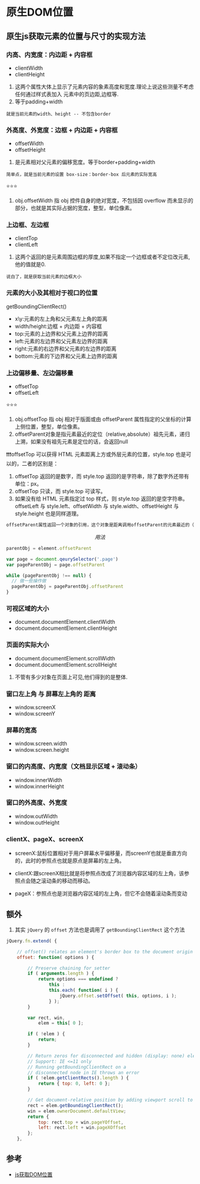 # 原生DOM位置

## 原生js获取元素的位置与尺寸的实现方法

### 内高、内宽度：内边距 + 内容框

* clientWidth
* clientHeight

1. 这两个属性大体上显示了元素内容的象素高度和宽度.理论上说这些测量不考虑任何通过样式表加入
元素中的页边距,边框等. 
2. 等于padding+width

```就是当前元素的width、height -- 不包含border```

### 外高度、外宽度：边框 + 内边距 + 内容框

* offsetWidth
* offsetHeight

1. 是元素相对父元素的偏移宽度。等于border+padding+width

```简单点，就是当前元素的设置 box-size：border-box 后元素的实际宽高```

⭐⭐⭐

1. obj.offsetWidth 指 obj 控件自身的绝对宽度，不包括因 overflow 而未显示的部分，也就是其实际占据的宽度，整型，单位像素。

### 上边框、左边框

* clientTop
* clientLeft

1. 这两个返回的是元素周围边框的厚度,如果不指定一个边框或者不定位改元素,他的值就是0.

```说白了，就是获取当前元素的边框大小```

### 元素的大小及其相对于视口的位置

getBoundingClientRect()

* x\y:元素的左上角和父元素左上角的距离
* width/height:边框 + 内边距 + 内容框
* top:元素的上边界和父元素上边界的距离
* left:元素的左边界和父元素左边界的距离
* right:元素的右边界和父元素的左边界的距离
* bottom:元素的下边界和父元素上边界的距离


### 上边偏移量、左边偏移量

* offsetTop
* offsetLeft

⭐⭐⭐

1. obj.offsetTop 指 obj 相对于版面或由 offsetParent 属性指定的父坐标的计算上侧位置，整型，单位像素。
2. offsetParent对象是指元素最近的定位（relative,absolute）祖先元素，递归上溯，如果没有祖先元素是定位的话，会返回null

❗❗❗offsetTop 可以获得 HTML 元素距离上方或外层元素的位置，style.top 也是可以的，二者的区别是：
1. offsetTop 返回的是数字，而 style.top 返回的是字符串，除了数字外还带有单位：px。
2. offsetTop 只读，而 style.top 可读写。
3. 如果没有给 HTML 元素指定过 top 样式，则 style.top 返回的是空字符串。
offsetLeft 与 style.left、offsetWidth 与 style.width、offsetHeight 与 style.height 也是同样道理。

```css
offsetParent属性返回一个对象的引用，这个对象是距离调用offsetParent的元素最近的（在包含层次中最靠近的），并且是已进行过CSS定位的容器元素。 如果这个容器元素未进行CSS定位, 则offsetParent属性的取值为根元素(在标准兼容模式下为html元素；在怪异呈现模式下为body元素)的引用。 当容器元素的style.display 被设置为 "none"时（译注：IE和Opera除外），offsetParent属性 返回 null。
```


$$用法$$

```js
parentObj = element.offsetParent

var page = document.qeurySelector('.page')
var pageParentObj = page.offsetParent

while (pageParentObj !== null) {
  // 做一些操作做
  pageParentObj = pageParentObj.offsetParent
}
```


### 可视区域的大小

* document.documentElement.clientWidth
* document.documentElement.clientHeight

### 页面的实际大小

* document.documentElement.scrollWidth
* document.documentElement.scrollHeight

1. 不管有多少对象在页面上可见,他们得到的是整体.

### 窗口左上角 与 屏幕左上角的 距离

* window.screenX
* window.screenY

### 屏幕的宽高

* window.screen.width
* window.screen.height

### 窗口的内高度、内宽度（文档显示区域 + 滚动条）

* window.innerWidth
* window.innerHeight

### 窗口的外高度、外宽度

* window.outWidth
* window.outHeight

### clientX、pageX、screenX

* screenX:鼠标位置相对于用户屏幕水平偏移量，而screenY也就是垂直方向的，此时的参照点也就是原点是屏幕的左上角。

* clientX:跟screenX相比就是将参照点改成了浏览器内容区域的左上角，该参照点会随之滚动条的移动而移动。

* pageX：参照点也是浏览器内容区域的左上角，但它不会随着滚动条而变动

## 额外

1. 其实 `jQuery` 的 `offset` 方法也是调用了 `getBoundingClientRect` 这个方法


```js
jQuery.fn.extend( {

	// offset() relates an element's border box to the document origin
	offset: function( options ) {

		// Preserve chaining for setter
		if ( arguments.length ) {
			return options === undefined ?
				this :
				this.each( function( i ) {
					jQuery.offset.setOffset( this, options, i );
				} );
		}

		var rect, win,
			elem = this[ 0 ];

		if ( !elem ) {
			return;
		}

		// Return zeros for disconnected and hidden (display: none) elements (gh-2310)
		// Support: IE <=11 only
		// Running getBoundingClientRect on a
		// disconnected node in IE throws an error
		if ( !elem.getClientRects().length ) {
			return { top: 0, left: 0 };
		}

		// Get document-relative position by adding viewport scroll to viewport-relative gBCR
		rect = elem.getBoundingClientRect();
		win = elem.ownerDocument.defaultView;
		return {
			top: rect.top + win.pageYOffset,
			left: rect.left + win.pageXOffset
		};
	},
```

## 参考

* [js获取DOM位置](https://blog.csdn.net/u013861109/article/details/52894283)
